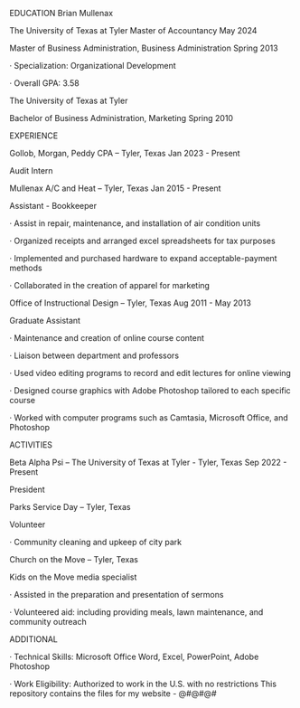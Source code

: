 EDUCATION
Brian Mullenax

The University of Texas at Tyler Master of Accountancy May 2024

Master of Business Administration, Business Administration Spring 2013

· Specialization: Organizational Development

· Overall GPA: 3.58 

The University of Texas at Tyler

Bachelor of Business Administration, Marketing Spring 2010

EXPERIENCE

Gollob, Morgan, Peddy CPA – Tyler, Texas Jan 2023 - Present

Audit Intern

Mullenax A/C and Heat – Tyler, Texas Jan 2015 - Present

Assistant - Bookkeeper

· Assist in repair, maintenance, and installation of air condition units

· Organized receipts and arranged excel spreadsheets for tax purposes

· Implemented and purchased hardware to expand acceptable-payment methods

· Collaborated in the creation of apparel for marketing

Office of Instructional Design – Tyler, Texas Aug 2011 - May 2013

Graduate Assistant

· Maintenance and creation of online course content

· Liaison between department and professors

· Used video editing programs to record and edit lectures for online viewing

· Designed course graphics with Adobe Photoshop tailored to each specific course

· Worked with computer programs such as Camtasia, Microsoft Office, and Photoshop

ACTIVITIES

Beta Alpha Psi – The University of Texas at Tyler - Tyler, Texas Sep 2022 - Present

President

Parks Service Day – Tyler, Texas

Volunteer

· Community cleaning and upkeep of city park

Church on the Move – Tyler, Texas

Kids on the Move media specialist

· Assisted in the preparation and presentation of sermons

· Volunteered aid: including providing meals, lawn maintenance, and community outreach

ADDITIONAL

· Technical Skills: Microsoft Office Word, Excel, PowerPoint, Adobe Photoshop

· Work Eligibility: Authorized to work in the U.S. with no restrictions
This repository contains the files for my website - @#@#@#
